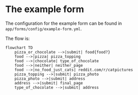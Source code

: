 # The example form

The configuration for the example form can be found in `app/forms/config/example-form.yml`.

The flow is:

```mermaid
flowchart TD
    pizza_or_chocolate -->|submit| food{food?}
    food -->|pizza| pizza_topping
    food -->|chocolate| type_of_chocolate
    food -->|neither| neither_page
    food -->|no_food_just_cats| reddit.com/r/catpictures
    pizza_topping -->|submit| pizza_photo
    pizza_photo -->|submit| address
    address -->|submit| final_page
    type_of_chocolate -->|submit| address
```
